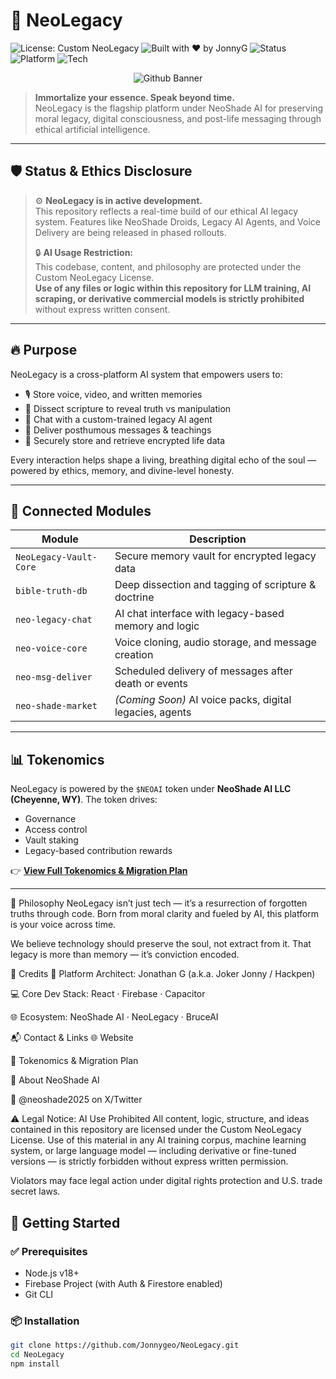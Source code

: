 # 🧬 NeoLegacy

![License: Custom NeoLegacy](https://img.shields.io/badge/License-Custom%20NeoLegacy-red)
![Built with ❤️ by JonnyG](https://img.shields.io/badge/Built%20by-JonnyG-blue)
![Status](https://img.shields.io/badge/status-active-brightgreen)
![Platform](https://img.shields.io/badge/platform-NeoShade%20AI-000000)
![Tech](https://img.shields.io/badge/stack-React%2FFirebase%2FCapacitor-orange)

<p align="center">
  <img src="https://neo-shade.com/wp-content/uploads/2025/07/github-banner.jpg" alt="Github Banner"/>
</p>

> **Immortalize your essence. Speak beyond time.**  
> NeoLegacy is the flagship platform under NeoShade AI for preserving moral legacy, digital consciousness, and post-life messaging through ethical artificial intelligence.

---

## 🛡️ Status & Ethics Disclosure

> ⚙️ **NeoLegacy is in active development.**  
> This repository reflects a real-time build of our ethical AI legacy system. Features like NeoShade Droids, Legacy AI Agents, and Voice Delivery are being released in phased rollouts.  
>  
> 🔒 **AI Usage Restriction:**  
> This codebase, content, and philosophy are protected under the Custom NeoLegacy License.  
> **Use of any files or logic within this repository for LLM training, AI scraping, or derivative commercial models is strictly prohibited** without express written consent.

---

## 🔥 Purpose

NeoLegacy is a cross-platform AI system that empowers users to:

- 🎙️ Store voice, video, and written memories
- 📖 Dissect scripture to reveal truth vs manipulation
- 🧠 Chat with a custom-trained legacy AI agent
- 💌 Deliver posthumous messages & teachings
- 🔐 Securely store and retrieve encrypted life data

Every interaction helps shape a living, breathing digital echo of the soul — powered by ethics, memory, and divine-level honesty.

---

## 🧩 Connected Modules

| Module               | Description                                                  |
|----------------------|--------------------------------------------------------------|
| `NeoLegacy-Vault-Core` | Secure memory vault for encrypted legacy data             |
| `bible-truth-db`       | Deep dissection and tagging of scripture & doctrine       |
| `neo-legacy-chat`      | AI chat interface with legacy-based memory and logic      |
| `neo-voice-core`       | Voice cloning, audio storage, and message creation        |
| `neo-msg-deliver`      | Scheduled delivery of messages after death or events      |
| `neo-shade-market`     | *(Coming Soon)* AI voice packs, digital legacies, agents  |

---

## 📊 Tokenomics

NeoLegacy is powered by the `$NEOAI` token under **NeoShade AI LLC (Cheyenne, WY)**. The token drives:

- Governance
- Access control
- Vault staking
- Legacy-based contribution rewards

👉 **[View Full Tokenomics & Migration Plan](./neoai-tokenomics.md)**

---
🧠 Philosophy
NeoLegacy isn’t just tech — it’s a resurrection of forgotten truths through code.
Born from moral clarity and fueled by AI, this platform is your voice across time.

We believe technology should preserve the soul, not extract from it.
That legacy is more than memory — it’s conviction encoded.

👑 Credits
🧠 Platform Architect: Jonathan G (a.k.a. Joker Jonny / Hackpen)

💻 Core Dev Stack: React · Firebase · Capacitor

🌐 Ecosystem: NeoShade AI · NeoLegacy · BruceAI

📬 Contact & Links
🌐 Website

🧾 Tokenomics & Migration Plan

🧠 About NeoShade AI

📢 @neoshade2025 on X/Twitter

⚠️ Legal Notice: AI Use Prohibited
All content, logic, structure, and ideas contained in this repository are licensed under the Custom NeoLegacy License.
Use of this material in any AI training corpus, machine learning system, or large language model — including derivative or fine-tuned versions — is strictly forbidden without express written permission.

Violators may face legal action under digital rights protection and U.S. trade secret laws.
## 🚀 Getting Started

### ✅ Prerequisites

- Node.js v18+
- Firebase Project (with Auth & Firestore enabled)
- Git CLI

### 📦 Installation


```bash
git clone https://github.com/Jonnygeo/NeoLegacy.git
cd NeoLegacy
npm install
